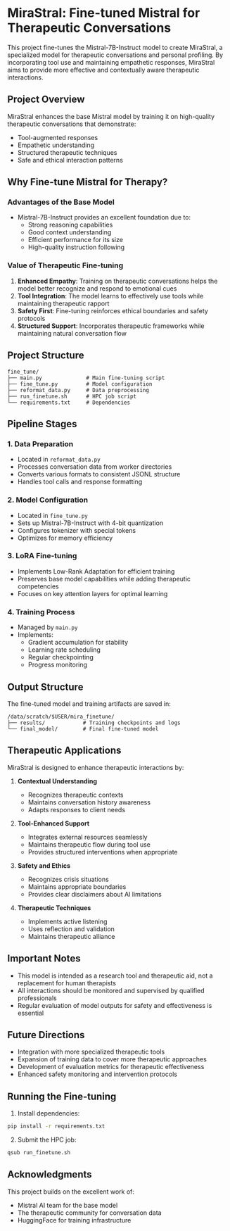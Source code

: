 # MiraStral: Fine-tuned Mistral for Therapeutic Conversations

This project fine-tunes the Mistral-7B-Instruct model to create MiraStral, a specialized model for therapeutic conversations and personal profiling. By incorporating tool use and maintaining empathetic responses, MiraStral aims to provide more effective and contextually aware therapeutic interactions.

## Project Overview

MiraStral enhances the base Mistral model by training it on high-quality therapeutic conversations that demonstrate:
- Tool-augmented responses
- Empathetic understanding
- Structured therapeutic techniques
- Safe and ethical interaction patterns

## Why Fine-tune Mistral for Therapy?

### Advantages of the Base Model
- Mistral-7B-Instruct provides an excellent foundation due to:
  - Strong reasoning capabilities
  - Good context understanding
  - Efficient performance for its size
  - High-quality instruction following

### Value of Therapeutic Fine-tuning
1. **Enhanced Empathy**: Training on therapeutic conversations helps the model better recognize and respond to emotional cues
2. **Tool Integration**: The model learns to effectively use tools while maintaining therapeutic rapport
3. **Safety First**: Fine-tuning reinforces ethical boundaries and safety protocols
4. **Structured Support**: Incorporates therapeutic frameworks while maintaining natural conversation flow

## Project Structure

```
fine_tune/
├── main.py              # Main fine-tuning script
├── fine_tune.py         # Model configuration
├── reformat_data.py     # Data preprocessing
├── run_finetune.sh      # HPC job script
└── requirements.txt     # Dependencies
```

## Pipeline Stages

### 1. Data Preparation
- Located in `reformat_data.py`
- Processes conversation data from worker directories
- Converts various formats to consistent JSONL structure
- Handles tool calls and response formatting

### 2. Model Configuration
- Located in `fine_tune.py`
- Sets up Mistral-7B-Instruct with 4-bit quantization
- Configures tokenizer with special tokens
- Optimizes for memory efficiency

### 3. LoRA Fine-tuning
- Implements Low-Rank Adaptation for efficient training
- Preserves base model capabilities while adding therapeutic competencies
- Focuses on key attention layers for optimal learning

### 4. Training Process
- Managed by `main.py`
- Implements:
  - Gradient accumulation for stability
  - Learning rate scheduling
  - Regular checkpointing
  - Progress monitoring

## Output Structure

The fine-tuned model and training artifacts are saved in:
```
/data/scratch/$USER/mira_finetune/
├── results/            # Training checkpoints and logs
└── final_model/        # Final fine-tuned model
```

## Therapeutic Applications

MiraStral is designed to enhance therapeutic interactions by:

1. **Contextual Understanding**
   - Recognizes therapeutic contexts
   - Maintains conversation history awareness
   - Adapts responses to client needs

2. **Tool-Enhanced Support**
   - Integrates external resources seamlessly
   - Maintains therapeutic flow during tool use
   - Provides structured interventions when appropriate

3. **Safety and Ethics**
   - Recognizes crisis situations
   - Maintains appropriate boundaries
   - Provides clear disclaimers about AI limitations

4. **Therapeutic Techniques**
   - Implements active listening
   - Uses reflection and validation
   - Maintains therapeutic alliance

## Important Notes

- This model is intended as a research tool and therapeutic aid, not a replacement for human therapists
- All interactions should be monitored and supervised by qualified professionals
- Regular evaluation of model outputs for safety and effectiveness is essential

## Future Directions

- Integration with more specialized therapeutic tools
- Expansion of training data to cover more therapeutic approaches
- Development of evaluation metrics for therapeutic effectiveness
- Enhanced safety monitoring and intervention protocols

## Running the Fine-tuning

1. Install dependencies:
```bash
pip install -r requirements.txt
```

2. Submit the HPC job:
```bash
qsub run_finetune.sh
```

## Acknowledgments

This project builds on the excellent work of:
- Mistral AI team for the base model
- The therapeutic community for conversation data
- HuggingFace for training infrastructure 